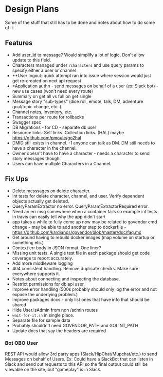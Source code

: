 # Design Plans

Some of the stuff that still has to be done and notes about how to do some of it.

## Features

- Add user_id to message? Would simplify a lot of logic. Don't allow update to this field.
- Characters managed under `/characters` and use query params to specify either a user or channel
- **User logout: quick attempt ran into issue where session would just get re-created on next api request
- *Application authn - send messages on behalf of a user (ex: Slack bot) - new use cases (won't need every route)
- Summary on get all vs full on get single
- Message story "sub-types" (dice roll, emote, talk, DM, adventure goal/topic change, etc..)
- Channel notes, inventory, etc.
- Transactions per route for rollbacks
- Swagger spec
- DB Migrations - for CD - separate db user
- Resource links: Self links. Collection links. (HAL) maybe https://github.com/pmoule/go2hal
- DMID still exists in channel. -1 anyone can talk as DM. DM still needs to have a character in the channel.
- Owner doesn't have to have a character - needs a character to send story messages though.
- Users can have multiple Characters in a Channel.

## Fix Ups

- Delete messsages on delete character.
- Int tests for delete character, channel, and user. Verify dependent objects actually get deleted.
- QueryParamExtractor no error. QueryParamExtractorRequired error.
- Need an err msg somewhere when a container fails so example int tests in travis can easily tell why the app didn't start
- app takes a while to fully come up now may be related to govendor cmd change - may be able to add another step to dockerfile - https://github.com/kardianos/govendor/blob/master/doc/faq.md
- Get around having to rebuild docker images (map volume on startup or something etc.)
- Context err body in JSON format. One liner?
- Missing unit tests. A single test file in each package should get code coverage to report accurately.
- Add more middleware logging
- 404 consistent handling. Remove duplicate checks. Make sure everywhere supports it.
- Notes about connecting and inspecting the database.
- Restrict permissions for db api user.
- Improve error handling (500s probably should only log the error and not expose the underlying problem.)
- Improve packages docs - only list ones that have info that should be shared
- Hide User.IsAdmin from non /admin routes
- `wait-for-it.sh` in single place.
- Separate file for sample data
- Probably shouldn't need GOVENDOR_PATH and GOLINT_PATH
- Update docs that say the headers are required

### Bot OBO User

REST API would allow 3rd party apps (Slack/HipChat/Mupchat/etc.) to send Messages on behalf of Users.
Ex: Could have a SlackBot that can listen in Slack and send out requests to this API so
the final output could still be viewable on the site, but "gameplay" is in Slack.